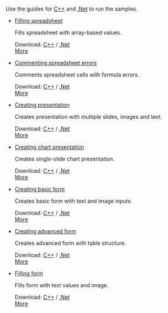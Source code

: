 Use the guides for [C++](/docbuilder/builderframeworksamples/cppbuildersamples) and [.Net](/docbuilder/builderframeworksamples/csharpbuildersamples) to run the samples.

* []()

  [Filling spreadsheet]()

  Fills spreadsheet with array-based values.

  Download: [C++](https://api.teamlab.info:443/app_data/docbuilder/cpp-samples/FillingSpreadsheet.zip) / [.Net](https://api.teamlab.info:443/app_data/docbuilder/csharp-samples/FillingSpreadsheet.zip)\
  [More](/officeapi/buildersamples/fillspreadsheet)

* []()

  [Commenting spreadsheet errors]()

  Comments spreadsheet cells with formula errors.

  Download: [C++](https://api.teamlab.info:443/app_data/docbuilder/cpp-samples/CommentingErrors.zip) / [.Net](https://api.teamlab.info:443/app_data/docbuilder/csharp-samples/CommentingErrors.zip)\
  [More](/officeapi/buildersamples/commenterrors)

* []()

  [Creating presentation]()

  Creates presentation with multiple slides, images and text.

  Download: [C++](https://api.teamlab.info:443/app_data/docbuilder/cpp-samples/CreatingPresentation.zip) / [.Net](https://api.teamlab.info:443/app_data/docbuilder/csharp-samples/CreatingPresentation.zip)\
  [More](/officeapi/buildersamples/createpresentation)

* []()

  [Creating chart presentation]()

  Creates single-slide chart presentation.

  Download: [C++](https://api.teamlab.info:443/app_data/docbuilder/cpp-samples/CreatingChartPresentation.zip) / [.Net](https://api.teamlab.info:443/app_data/docbuilder/csharp-samples/CreatingChartPresentation.zip)\
  [More](/officeapi/buildersamples/createchartpresentation)

* []()

  [Creating basic form]()

  Creates basic form with text and image inputs.

  Download: [C++](https://api.teamlab.info:443/app_data/docbuilder/cpp-samples/CreatingBasicForm.zip) / [.Net](https://api.teamlab.info:443/app_data/docbuilder/csharp-samples/CreatingBasicForm.zip)\
  [More](/officeapi/buildersamples/createbasicform)

* []()

  [Creating advanced form]()

  Creates advanced form with table structure.

  Download: [C++](https://api.teamlab.info:443/app_data/docbuilder/cpp-samples/CreatingAdvancedForm.zip) / [.Net](https://api.teamlab.info:443/app_data/docbuilder/csharp-samples/CreatingAdvancedForm.zip)\
  [More](/officeapi/buildersamples/createadvancedform)

* []()

  [Filling form]()

  Fills form with text values and image.

  Download: [C++](https://api.teamlab.info:443/app_data/docbuilder/cpp-samples/FillingForm.zip) / [.Net](https://api.teamlab.info:443/app_data/docbuilder/csharp-samples/FillingForm.zip)\
  [More](/officeapi/buildersamples/fillform)
